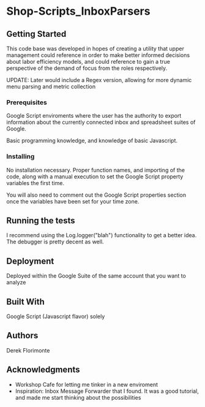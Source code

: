 # Shop-Scripts_InboxParsers


## Getting Started
  This code base was developed in hopes of creating a utility that upper management could reference in order to make better informed decisions about labor efficiency models, and could reference to gain a true perspective of the demand of focus from the roles respectively.
  
  UPDATE: Later would include a Regex version, allowing for more dynamic menu parsing and metric collection


### Prerequisites
  Google Script enviroments where the user has the authority to export information about the currently connected inbox and spreadsheet suites of Google.
  
  Basic programming knowledge, and knowledge of basic Javascript.


### Installing
  No installation necessary. Proper function names, and importing of the code, along with a manual execution to set the Google Script property variables the first time. 
  
  You will also need to comment out the Google Script properties section once the variables have been set for your time zone.
  
## Running the tests
I recommend using the Log.logger("blah") functionality to get a better idea. The debugger is pretty decent as well. 

## Deployment
  Deployed within the Google Suite of the same account that you want to analyze

## Built With
Google Script (Javascript flavor) solely

## Authors
  Derek Florimonte

## Acknowledgments

* Workshop Cafe for letting me tinker in a new enviroment
* Inspiration: Inbox Message Forwarder that I found. It was a good tutorial, and made me start thinking about the possibilities 



